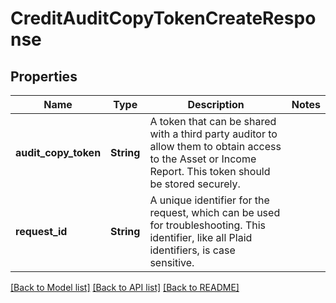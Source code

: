 # CreditAuditCopyTokenCreateResponse

## Properties

Name | Type | Description | Notes
------------ | ------------- | ------------- | -------------
**audit_copy_token** | **String** | A token that can be shared with a third party auditor to allow them to obtain access to the Asset or Income Report. This token should be stored securely. | 
**request_id** | **String** | A unique identifier for the request, which can be used for troubleshooting. This identifier, like all Plaid identifiers, is case sensitive. | 

[[Back to Model list]](../README.md#documentation-for-models) [[Back to API list]](../README.md#documentation-for-api-endpoints) [[Back to README]](../README.md)


